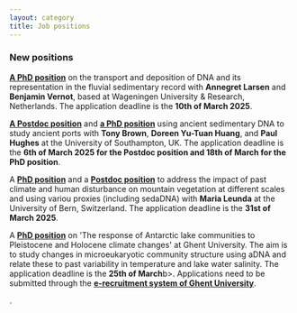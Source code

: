 ```yaml
---
layout: category
title: Job positions
---
```


<div class="section">
<div class="intro">
<h3 class="section-title underline">New positions</h3>  

  
<p><a href="https://www.wur.nl/nl/vacature/phd-position-sedimentary-ancient-dna-sedadna-as-a-robust-tool-for-river-science.htm" target="_blank"><b>A PhD position</b></a> on the transport and deposition of DNA and its representation in the fluvial sedimentary record with <b>Annegret Larsen</b> and <b>Benjamin Vernot</b>, based at Wageningen University & Research, Netherlands. The application deadline is the <b>10th of March 2025</b>.</p>

<p><a href="https://jobs.soton.ac.uk/Vacancy.aspx?ref=3002725WR" target="_blank"><b>A Postdoc position</b></a> and <a href="https://www.findaphd.com/phds/project/the-palaeoecology-and-sedadna-of-ancient-ports/?p181593" target="_blank"><b>a PhD position</b></a> using ancient sedimentary DNA to study ancient ports with <b>Tony Brown</b>, <b>Doreen Yu-Tuan Huang</b>, and <b>Paul Hughes</b> at the University of Southampton, UK. The application deadline is the <b>6th of March 2025 for the Postdoc position and 18th of March for the PhD position</b>.</p>

<p>A <a href="https://euraxess.ec.europa.eu/jobs/314957" target="_blank"><b>PhD position</b></a> and a <a href="https://euraxess.ec.europa.eu/jobs/314958" target="_blank"><b>Postdoc position</b></a> to address the impact of past climate and human disturbance on mountain vegetation at different scales and using variou proxies (including sedaDNA) with <b>Maria Leunda</b> at the University of Bern, Switzerland. The application deadline is the <b>31st of March 2025</b>.</p>


<p>A <a href="https://jobs.ugent.be/job/Ghent-Assistant-department-Biology-9000/814251702/" target="_blank"><b>PhD position</b></a> on 'The response of Antarctic lake communities to Pleistocene and Holocene climate changes' at Ghent University. The aim is to study changes in microeukaryotic community structure using aDNA and relate these to past variability in temperature and lake water salinity. The application deadline is the <b>25th of March</b>b>. Applications need to be submitted through the 
<a href="https://jobs.ugent.be/job/Ghent-Assistant-department-Biology-9000/814251702/" target="_blank"><b>e-recruitment system of Ghent University</b></a>.</p>
  
  
  
  . 


